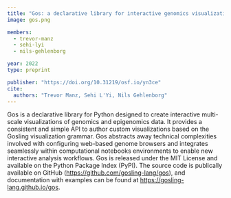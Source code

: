 ```yaml
---
title: "Gos: a declarative library for interactive genomics visualization in Python"
image: gos.png

members:
  - trevor-manz
  - sehi-lyi
  - nils-gehlenborg

year: 2022
type: preprint

publisher: "https://doi.org/10.31219/osf.io/yn3ce"
cite:
  authors: "Trevor Manz, Sehi L'Yi, Nils Gehlenborg"
---
```

Gos is a declarative library for Python designed to create interactive multi-scale visualizations of genomics and epigenomics data. It provides a consistent and simple API to author custom visualizations based on the Gosling visualization grammar. Gos abstracts away technical complexities involved with configuring web-based genome browsers and integrates seamlessly within computational notebooks environments to enable new interactive analysis workflows.
Gos is released under the MIT License and available on the Python Package Index (PyPI). The source code is publically available on GitHub (https://github.com/gosling-lang/gos), and documentation with examples can be found at https://gosling-lang.github.io/gos.
